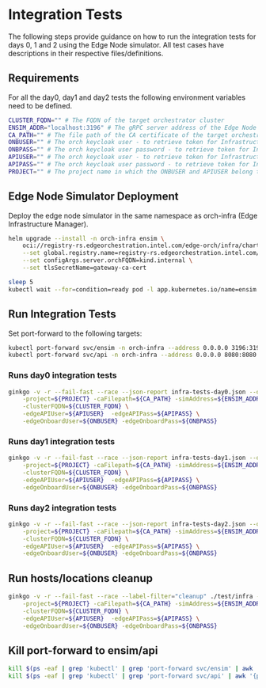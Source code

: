 # Integration Tests

The following steps provide guidance on how to run the integration tests for days 0, 1 and 2 using
the Edge Node simulator.
All test cases have descriptions in their respective files/definitions.

## Requirements

For all the day0, day1 and day2 tests the following environment variables need to be defined.

```bash
CLUSTER_FQDN="" # The FQDN of the target orchestrator cluster
ENSIM_ADDR="localhost:3196" # The gRPC server address of the Edge Node simulator (if/when needed) - e.g., localhost:3196
CA_PATH="" # The file path of the CA certificate of the target orchestrator cluster
ONBUSER="" # The orch keycloak user - to retrieve token for Infrastructure Manager SBI interactions of ENSIM
ONBPASS="" # The orch keycloak user password - to retrieve token for Infrastructure Manager SBI interactions of ENSIM
APIUSER="" # The orch keycloak user - to retrieve token for Infrastructure Manager REST API interactions - if not specified goes to default
APIPASS="" # The orch keycloak user password - to retrieve token for Infrastructure Manager REST API interactions - if not specified goes to default
PROJECT="" # The project name in which the ONBUSER and APIUSER belong to.
```

## Edge Node Simulator Deployment

Deploy the edge node simulator in the same namespace as orch-infra (Edge Infrastructure Manager).

```bash
helm upgrade --install -n orch-infra ensim \
    oci://registry-rs.edgeorchestration.intel.com/edge-orch/infra/charts/ensim \
    --set global.registry.name=registry-rs.edgeorchestration.intel.com/edge-orch/ \
    --set configArgs.server.orchFQDN=kind.internal \
    --set tlsSecretName=gateway-ca-cert

sleep 5
kubectl wait --for=condition=ready pod -l app.kubernetes.io/name=ensim -n orch-infra --timeout=5m
```

## Run Integration Tests

Set port-forward to the following targets:

```bash
kubectl port-forward svc/ensim -n orch-infra --address 0.0.0.0 3196:3196 &
kubectl port-forward svc/api -n orch-infra --address 0.0.0.0 8080:8080 &
```

### Runs day0 integration tests

```bash
ginkgo -v -r --fail-fast --race --json-report infra-tests-day0.json --output-dir . --label-filter="infra-tests-day0" ./test/infra -- \
    -project=${PROJECT} -caFilepath=${CA_PATH} -simAddress=${ENSIM_ADDR} \
    -clusterFQDN=${CLUSTER_FQDN} \
    -edgeAPIUser=${APIUSER}  -edgeAPIPass=${APIPASS} \
    -edgeOnboardUser=${ONBUSER} -edgeOnboardPass=${ONBPASS}
```

### Runs day1 integration tests

```bash
ginkgo -v -r --fail-fast --race --json-report infra-tests-day1.json --output-dir . --label-filter="infra-tests-day1" ./test/infra -- \
    -project=${PROJECT} -caFilepath=${CA_PATH} -simAddress=${ENSIM_ADDR} \
    -clusterFQDN=${CLUSTER_FQDN} \
    -edgeAPIUser=${APIUSER}  -edgeAPIPass=${APIPASS} \
    -edgeOnboardUser=${ONBUSER} -edgeOnboardPass=${ONBPASS}
```

### Runs day2 integration tests

```bash
ginkgo -v -r --fail-fast --race --json-report infra-tests-day2.json --output-dir . --label-filter="infra-tests-day2" ./test/infra --  \
    -project=${PROJECT} -caFilepath=${CA_PATH} -simAddress=${ENSIM_ADDR} \
    -clusterFQDN=${CLUSTER_FQDN} \
    -edgeAPIUser=${APIUSER}  -edgeAPIPass=${APIPASS} \
    -edgeOnboardUser=${ONBUSER} -edgeOnboardPass=${ONBPASS}
```

## Run hosts/locations cleanup

```bash
ginkgo -v -r --fail-fast --race --label-filter="cleanup" ./test/infra --  \
    -project=${PROJECT} -caFilepath=${CA_PATH} -simAddress=${ENSIM_ADDR} \
    -clusterFQDN=${CLUSTER_FQDN} \
    -edgeAPIUser=${APIUSER}  -edgeAPIPass=${APIPASS} \
    -edgeOnboardUser=${ONBUSER} -edgeOnboardPass=${ONBPASS}
```

## Kill port-forward to ensim/api

```bash
kill $(ps -eaf | grep 'kubectl' | grep 'port-forward svc/ensim' | awk '{print $2}')
kill $(ps -eaf | grep 'kubectl' | grep 'port-forward svc/api' | awk '{print $2}')
```
